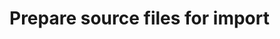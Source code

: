 # Prepare source files for import

<!-- https://docs.microsoft.com/en-us/dynamics365/customer-engagement/developer/prepare-source-files-import -->